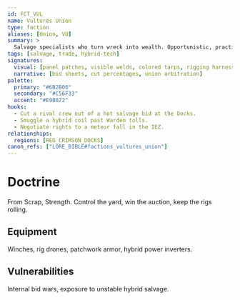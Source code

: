 ```yaml
---
id: FCT_VUL
name: Vultures Union
type: faction
aliases: [Union, VU]
summary: >
  Salvage specialists who turn wreck into wealth. Opportunistic, practical, and masters of jury-rigging.
tags: [salvage, trade, hybrid-tech]
signatures:
  visual: [panel patches, visible welds, colored tarps, rigging harnesses]
  narrative: [bid sheets, cut percentages, union arbitration]
palette:
  primary: "#6B2B06"
  secondary: "#C56F33"
  accent: "#E9B872"
hooks:
  - Cut a rival crew out of a hot salvage bid at the Docks.
  - Smuggle a hybrid coil past Warden tolls.
  - Negotiate rights to a meteor fall in the IEZ.
relationships:
  regions: [REG_CRIMSON_DOCKS]
canon_refs: ["LORE_BIBLE#factions_vultures_union"]
---
```


# Doctrine

From Scrap, Strength. Control the yard, win the auction, keep the rigs rolling.

## Equipment

Winches, rig drones, patchwork armor, hybrid power inverters.

## Vulnerabilities

Internal bid wars, exposure to unstable hybrid salvage.
